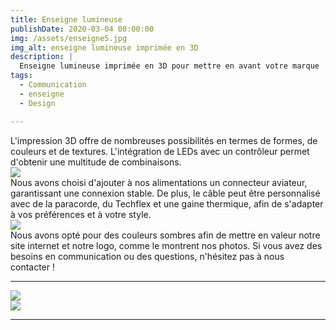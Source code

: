 ```yaml
---
title: Enseigne lumineuse
publishDate: 2020-03-04 00:00:00
img: /assets/enseigne5.jpg
img_alt: enseigne lumineuse imprimée en 3D
description: |
  Enseigne lumineuse imprimée en 3D pour mettre en avant votre marque
tags:
  - Communication 
  - enseigne
  - Design

---
```


L'impression 3D offre de nombreuses possibilités en termes de formes, de couleurs et de textures. L'intégration de LEDs avec un contrôleur permet d'obtenir une multitude de combinaisons. 
<img src="/assets/enseigne3.jpg">
Nous avons choisi d'ajouter à nos alimentations un connecteur aviateur, garantissant une connexion stable. De plus, le câble peut être personnalisé avec de la paracorde, du Techflex et une gaine thermique, afin de s'adapter à vos préférences et à votre style.
<img src="/assets/enseigne4.jpg">
Nous avons opté pour des couleurs sombres afin de mettre en valeur notre site internet et notre logo, comme le montrent nos photos. Si vous avez des besoins en communication ou des questions, n'hésitez pas à nous contacter !


---

<img src="/assets/enseigne2.jpg">
<img src="/assets/enseigne1.JPG">


---
<style>
  .button {
        cursor: pointer;
            text-align : center;
            align-items: center;
            padding: 0.10rem 0.60rem;
            gap: 0.5rem;
            color: var(--accent-text-over);
            border: 1px solid var(--accent-regular);
            background-color: var(--accent-regular);
            border-radius: 999rem;
            line-height: 1.35;
            white-space: nowrap;
            vertical-align : middle;
      }
  img{
    margin: auto;
    max-height: 90vh;
    object-fit: cover;
    display: flex;
  }
</style>
